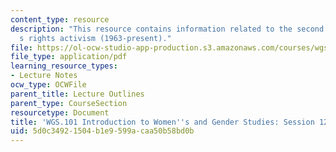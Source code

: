 ```yaml
---
content_type: resource
description: "This resource contains information related to the second wave of women\u2019\
  s rights activism (1963-present)."
file: https://ol-ocw-studio-app-production.s3.amazonaws.com/courses/wgs-101-introduction-to-womens-and-gender-studies-fall-2014/5d0c34921504b1e9599acaa50b58bd0b_MITWGS_101F14_Sess12.pdf
file_type: application/pdf
learning_resource_types:
- Lecture Notes
ocw_type: OCWFile
parent_title: Lecture Outlines
parent_type: CourseSection
resourcetype: Document
title: 'WGS.101 Introduction to Women''s and Gender Studies: Session 12 Lecture Outline'
uid: 5d0c3492-1504-b1e9-599a-caa50b58bd0b
---
```

